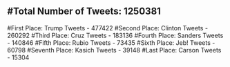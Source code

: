 #Total Number of Tweets: 1250381 
---
#First Place: Trump Tweets - 477422
#Second Place: Clinton Tweets - 260292
#Third Place: Cruz Tweets - 183136
#Fourth Place: Sanders Tweets - 140846
#Fifth Place: Rubio Tweets - 73435
#Sixth Place: Jeb! Tweets - 60798
#Seventh Place: Kasich Tweets - 39148
#Last Place: Carson Tweets - 15304
